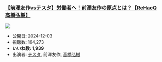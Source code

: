### [【前澤友作vsテスタ】労働者へ！前澤友作の原点とは？【ReHacQ高橋弘樹】](https://www.youtube.com/watch?v=VD5X2AP9oAw)
[![](https://img.youtube.com/vi/VD5X2AP9oAw/sddefault.jpg)](https://www.youtube.com/watch?v=VD5X2AP9oAw)
-   公開日: 2024-12-03
-   視聴数: 164,273
-   **いいね数: 1,939**
-   出演者: [テスタ](/rehacq_fan/people/テスタ "wikilink"), 前澤友作, [高橋弘樹](/rehacq_fan/people/高橋弘樹 "wikilink")
